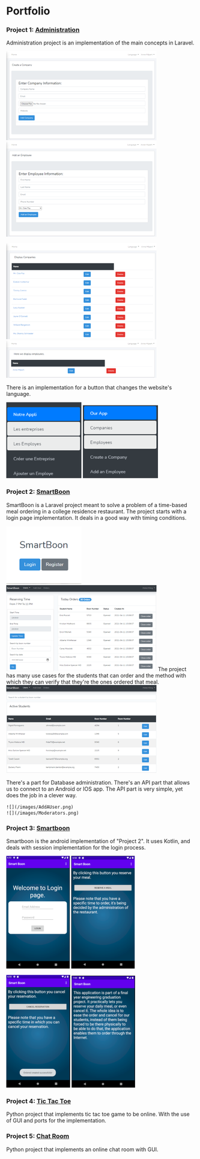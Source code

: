 # Portfolio

### Project 1: [Administration](https://github.com/alitaha21/Administration)
 Administration project is an implementation of the main concepts in Laravel.
 
 ![](/images/createCompany.png)
 ![](/images/addAnEmployee.png)
 
 ![](/images/displayCompanies.png)
 ![](/images/displayEmployees.png)
 
 There is an implementation for a button that changes the website's language.
 
 ![](/images/navigation.png)
 ![](/images/englishNavigation.png)

### Project 2: [SmartBoon](https://github.com/redaali1997/SmartBoon)

 SmartBoon is a Laravel project meant to solve a problem of a time-based meal ordering in a college residence restaurant.
 The project starts with a login page implementation. It deals in a good way with timing conditions.	
 
 ![](/images/Login.png)
 ![](/images/ShowOrders.png)
 The project has many use cases for the students that can order and the method with which they can verify that they're the ones ordered that meal.
  	![](/images/Students.png)
   
 There's a part for Database administration. 
 There's an API part that allows us to connect to an Android or IOS app. 
 The API part is very simple, yet does the job in a clever way.
 
  	![](/images/AddAUser.png)
  	![](/images/Moderators.png)

### Project 3: [Smartboon](https://github.com/alitaha21/Smartboon)
 Smartboon is the android implementation of "Project 2". 
 It uses Kotlin, and deals with session implementation for the login process.
 
 ![](/images/androidLogin.png) ![](/images/reserveAMeal.png) 
 
 ![](/images/cancelAReservation.png) 
 ![](/images/about.png)

### Project 4: [Tic Tac Toe](https://github.com/alitaha21/tic-tac-toe-online)
 Python project that implements tic tac toe game to be online. 
 With the use of GUI and ports for the implementation.

### Project 5: [Chat Room](https://github.com/alitaha21/chat_room)
 Python project that implements an online chat room with GUI.
